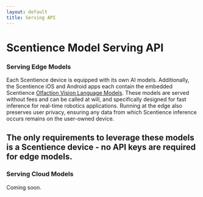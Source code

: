 ```yaml
---
layout: default
title: Serving API
---
```


# Scentience Model Serving API

### Serving Edge Models
Each Scentience device is equipped with its own AI models.
Additionally, the Scentience iOS and Android apps each contain the embedded Scentience [Olfaction Vision Language Models](https://scentience.github.io/docs-api/model-cards).
These models are served without fees and can be called at will, and specifically designed for fast inference for real-time robotics applications. 
Running at the edge also preserves user privacy, ensuring any data from which Scentience inference occurs remains on the user-owned device.

The only requirements to leverage these models is a Scentience device - no API keys are required for edge models.
---

### Serving Cloud Models
Coming soon. 